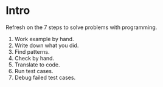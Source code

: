 # Intro

Refresh on the 7 steps to solve problems with programming.

1. Work example by hand.
2. Write down what you did.
3. Find patterns.
4. Check by hand.
5. Translate to code.
6. Run test cases.
7. Debug failed test cases.
